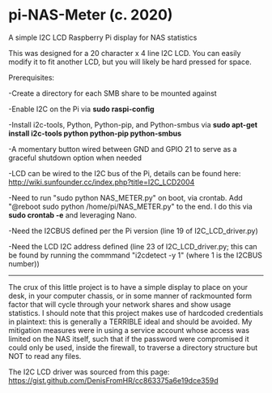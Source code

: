 # pi-NAS-Meter (c. 2020)

A simple I2C LCD Raspberry Pi display for NAS statistics

This was designed for a 20 character x 4 line I2C LCD. You can easily modify it to fit another LCD, but you will likely be hard pressed for space.

Prerequisites:

-Create a directory for each SMB share to be mounted against

-Enable I2C on the Pi via **sudo raspi-config**

-Install i2c-tools, Python, Python-pip, and Python-smbus via **sudo apt-get install i2c-tools python python-pip python-smbus**

-A momentary button wired between GND and GPIO 21 to serve as a graceful shutdown option when needed

-LCD can be wired to the I2C bus of the Pi, details can be found here: http://wiki.sunfounder.cc/index.php?title=I2C_LCD2004

-Need to run "sudo python NAS_METER.py" on boot, via crontab. Add "@reboot sudo python /home/pi/NAS_METER.py" to the end. I do this via **sudo crontab -e** and leveraging Nano.

-Need the I2CBUS defined per the Pi version (line 19 of I2C_LCD_driver.py)

-Need the LCD I2C address defined (line 23 of I2C_LCD_driver.py; this can be found by running the commmand "i2cdetect -y 1" (where 1 is the I2CBUS number))

-----------------------------------------------------------------------------

The crux of this little project is to have a simple display to place on your desk, in your computer chassis, or in some manner of rackmounted form factor that will cycle through your network shares and show usage statistics. I should note that this project makes use of hardcoded credentials in plaintext: this is generally a TERRIBLE ideal and should be avoided. My mitigation measures were in using a service account whose access was limited on the NAS itself, such that if the password were compromised it could only be used, inside the firewall, to traverse a directory structure but NOT to read any files.

The I2C LCD driver was sourced from this page: https://gist.github.com/DenisFromHR/cc863375a6e19dce359d

